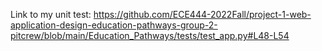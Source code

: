 Link to my unit test: https://github.com/ECE444-2022Fall/project-1-web-application-design-education-pathways-group-2-pitcrew/blob/main/Education_Pathways/tests/test_app.py#L48-L54
